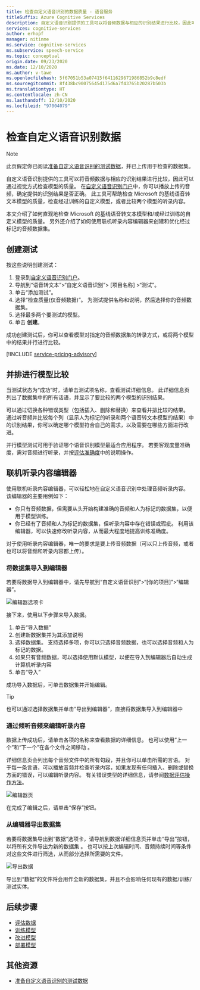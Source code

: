 ```yaml
---
title: 检查自定义语音识别的数据质量 - 语音服务
titleSuffix: Azure Cognitive Services
description: 自定义语音识别提供的工具可以将音频数据与相应的识别结果进行比较，因此可以通过视觉方式检查模型的质量。 你可以播放上传的音频，确定提供的识别结果是否正确。
services: cognitive-services
author: erhopf
manager: nitinme
ms.service: cognitive-services
ms.subservice: speech-service
ms.topic: conceptual
origin.date: 09/23/2020
ms.date: 12/10/2020
ms.author: v-tawe
ms.openlocfilehash: 5f67051b53a07415f6411629671986852b9c8edf
ms.sourcegitcommit: 8f438bc90075645d175d6a7f43765b20287b503b
ms.translationtype: HT
ms.contentlocale: zh-CN
ms.lasthandoff: 12/10/2020
ms.locfileid: "97004079"
---
```

# <a name="inspect-custom-speech-data"></a>检查自定义语音识别数据

> [!NOTE]
> 此页假定你已阅读[准备自定义语音识别的测试数据](./how-to-custom-speech-test-and-train.md)，并已上传用于检查的数据集。

自定义语音识别提供的工具可以将音频数据与相应的识别结果进行比较，因此可以通过视觉方式检查模型的质量。 在[自定义语音识别门户](https://speech.azure.cn/customspeech)中，你可以播放上传的音频，确定提供的识别结果是否正确。 此工具可帮助检查 Microsoft 的基线语音转文本模型的质量，检查经过训练的自定义模型，或者比较两个模型的听录内容。

本文介绍了如何直观地检查 Microsoft 的基线语音转文本模型和/或经过训练的自定义模型的质量。 另外还介绍了如何使用联机听录内容编辑器来创建和优化经过标记的音频数据集。

## <a name="create-a-test"></a>创建测试

按这些说明创建测试：

1. 登录到[自定义语音识别门户](https://speech.azure.cn/customspeech)。
2. 导航到“语音转文本”>“自定义语音识别”> [项目名称] >“测试”。
3. 单击“添加测试”。
4. 选择“检查质量(仅音频数据)”。 为测试提供名称和说明，然后选择你的音频数据集。
5. 选择最多两个要测试的模型。
6. 单击 **创建**。

成功创建测试后，你可以查看模型对指定的音频数据集的转录方式，或将两个模型中的结果并行进行比较。

[!INCLUDE [service-pricing-advisory](includes/service-pricing-advisory.md)]

## <a name="side-by-side-model-comparisons"></a>并排进行模型比较

当测试状态为“成功”时，请单击测试项名称，查看测试详细信息。 此详细信息页列出了数据集中的所有话语，并显示了要比较的两个模型的识别结果。

可以通过切换各种错误类型（包括插入、删除和替换）来查看并排比较的结果。 通过听音频并比较每个列（显示人为标记的听录和两个语音转文本模型的结果）中的识别结果，你可以确定哪个模型符合自己的需求，以及需要在哪些方面进行改进。

并行模型测试可用于验证哪个语音识别模型最适合应用程序。 若要客观度量准确度，需对音频进行听录，并按[评估准确度](how-to-custom-speech-evaluate-data.md)中的说明操作。

## <a name="online-transcription-editor"></a>联机听录内容编辑器

使用联机听录内容编辑器，可以轻松地在自定义语音识别中处理音频听录内容。 该编辑器的主要用例如下： 

* 你只有音频数据，但需要从头开始构建准确的音频和人为标记的数据集，以便用于模型训练。
* 你已经有了音频和人为标记的数据集，但听录内容中存在错误或瑕疵。 利用该编辑器，可以快速修改听录内容，从而最大程度地提高训练准确度。

对于使用听录内容编辑器，唯一的要求是要上传音频数据（可以只上传音频，或者也可以将音频和听录内容都上传）。

### <a name="import-datasets-to-editor"></a>将数据集导入到编辑器

若要将数据导入到编辑器中，请先导航到“自定义语音识别”>“[你的项目]”>“编辑器”。

![编辑器选项卡](media/custom-speech/custom-speech-editor-detail.png)

接下来，使用以下步骤来导入数据。

1. 单击“导入数据”
1. 创建新数据集并为其添加说明
1. 选择数据集。 支持选择多项，你可以只选择音频数据，也可以选择音频和人为标记的数据。
1. 如果只有音频数据，可以选择使用默认模型，以便在导入到编辑器后自动生成计算机听录内容
1. 单击“导入” 

成功导入数据后，可单击数据集并开始编辑。

> [!TIP]
> 也可以通过选择数据集并单击“导出到编辑器”，直接将数据集导入到编辑器中

### <a name="edit-transcription-by-listening-to-audio"></a>通过倾听音频来编辑听录内容

数据上传成功后，请单击各项的名称来查看数据的详细信息。 也可以使用“上一个”和“下一个”在各个文件之间移动 。

详细信息页会列出每个音频文件中的所有句段，并且你可以单击所需的言语。 对于每一条言语，可以播放音频并检查听录内容，如果发现有任何插入、删除或替换方面的错误，可以编辑听录内容。 有关错误类型的详细信息，请参阅[数据评估操作方法](how-to-custom-speech-evaluate-data.md)。

![编辑器页](media/custom-speech/custom-speech-editor.png)

在完成了编辑之后，请单击“保存”按钮。

### <a name="export-datasets-from-the-editor"></a>从编辑器导出数据集

若要将数据集导出到“数据”选项卡，请导航到数据详细信息页并单击“导出”按钮，以将所有文件导出为新的数据集 。 也可以按上次编辑时间、音频持续时间等条件对这些文件进行筛选，从而部分选择所需要的文件。 

![导出数据](media/custom-speech/custom-speech-editor-export.png)

导出到“数据”的文件将会用作全新的数据集，并且不会影响任何现有的数据/训练/测试实体。

## <a name="next-steps"></a>后续步骤

- [评估数据](how-to-custom-speech-evaluate-data.md)
- [训练模型](how-to-custom-speech-train-model.md)
- [改进模型](how-to-custom-speech-improve-accuracy.md)
- [部署模型](how-to-custom-speech-deploy-model.md)

## <a name="additional-resources"></a>其他资源

- [准备自定义语音识别的测试数据](./how-to-custom-speech-test-and-train.md)